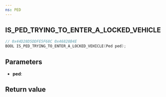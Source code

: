 ```yaml
---
ns: PED
---
```

## IS_PED_TRYING_TO_ENTER_A_LOCKED_VEHICLE

```c
// 0x44D28D5DDFE5F68C 0x46828B4E
BOOL IS_PED_TRYING_TO_ENTER_A_LOCKED_VEHICLE(Ped ped);
```


## Parameters
* **ped**: 

## Return value
